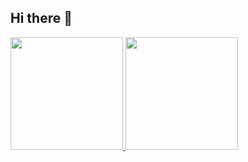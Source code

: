 ## Hi there 👋

<a href="https://github.com/nicoscAIdev">
  <img height="180em" src="https://github-readme-stats.vercel.app/api?username=nicoscAIdev&theme=buefy&show_icons=true" />
  <img height="180em" src="https://github-readme-stats.vercel.app/api/top-langs/?username=nicoscAIdev&theme=buefy&layout=compact" />
</a>

<!--
**nicoscAIdev/nicoscAIdev** is a ✨ _special_ ✨ repository because its `README.md` (this file) appears on your GitHub profile.

Here are some ideas to get you started:

- 🔭 I’m currently working on ...
- 🌱 I’m currently learning ...
- 👯 I’m looking to collaborate on ...
- 🤔 I’m looking for help with ...
- 💬 Ask me about ...
- 📫 How to reach me: ...
- 😄 Pronouns: ...
- ⚡ Fun fact: ...
-->
